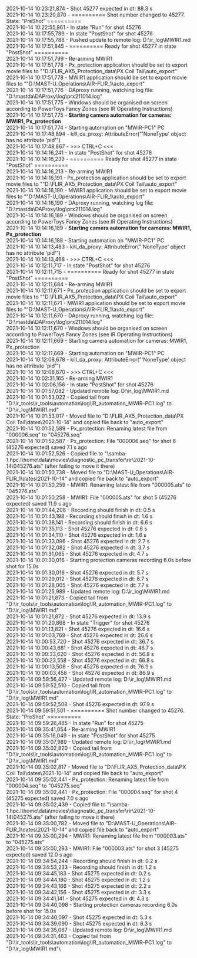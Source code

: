 2021-10-14 10:23:21,874 - Shot 45277 expected in dt: 88.3 s\
2021-10-14 10:23:20,870 - ========== Shot number changed to 45277. State: "PreShot" ==========\
2021-10-14 10:22:55,861 - In state "Run" for shot 45276\
2021-10-14 10:17:55,789 - In state "PostShot" for shot 45276\
2021-10-14 10:17:55,788 - Pushed update to remote log: D:\ir_log\MWIR1.md\
2021-10-14 10:17:51,845 - ========== Ready for shot 45277 in state "PostShot" ==========\
2021-10-14 10:17:51,799 - Re-arming MWIR1\
2021-10-14 10:17:51,778 - Px_protection application should be set to export movie files to ""D:\FLIR_AX5_Protection_data\PX Coil Tail\auto_export"\
2021-10-14 10:17:51,778 - MWIR1 application should be set to export movie files to ""D:\MAST-U_Operations\AIR-FLIR_1\auto_export"\
2021-10-14 10:17:51,776 - DAproxy running, watching log file: "D:\mastda\DAProxy\log\prx211014.log"\
2021-10-14 10:17:51,775 - Windows should be organised on screen according to PowerToys Fancy Zones (see IR Operating Instructions)\
2021-10-14 10:17:51,775 - **Starting camera automation for cameras: MWIR1, Px_protection**\
2021-10-14 10:17:51,774 - Starting automation on "MWIR-PC1" PC\
2021-10-14 10:17:48,894 - kill_da_proxy: AttributeError("'NoneType' object has no attribute 'pid'")\
2021-10-14 10:17:48,867 - >>> CTRL+C <<<\
2021-10-14 10:14:16,241 - In state "PostShot" for shot 45276\
2021-10-14 10:14:16,239 - ========== Ready for shot 45277 in state "PostShot" ==========\
2021-10-14 10:14:16,213 - Re-arming MWIR1\
2021-10-14 10:14:16,191 - Px_protection application should be set to export movie files to ""D:\FLIR_AX5_Protection_data\PX Coil Tail\auto_export"\
2021-10-14 10:14:16,190 - MWIR1 application should be set to export movie files to ""D:\MAST-U_Operations\AIR-FLIR_1\auto_export"\
2021-10-14 10:14:16,190 - DAproxy running, watching log file: "D:\mastda\DAProxy\log\prx211014.log"\
2021-10-14 10:14:16,189 - Windows should be organised on screen according to PowerToys Fancy Zones (see IR Operating Instructions)\
2021-10-14 10:14:16,189 - **Starting camera automation for cameras: MWIR1, Px_protection**\
2021-10-14 10:14:16,188 - Starting automation on "MWIR-PC1" PC\
2021-10-14 10:14:13,483 - kill_da_proxy: AttributeError("'NoneType' object has no attribute 'pid'")\
2021-10-14 10:14:13,468 - >>> CTRL+C <<<\
2021-10-14 10:12:11,717 - In state "PostShot" for shot 45276\
2021-10-14 10:12:11,715 - ========== Ready for shot 45277 in state "PostShot" ==========\
2021-10-14 10:12:11,684 - Re-arming MWIR1\
2021-10-14 10:12:11,671 - Px_protection application should be set to export movie files to ""D:\FLIR_AX5_Protection_data\PX Coil Tail\auto_export"\
2021-10-14 10:12:11,671 - MWIR1 application should be set to export movie files to ""D:\MAST-U_Operations\AIR-FLIR_1\auto_export"\
2021-10-14 10:12:11,670 - DAproxy running, watching log file: "D:\mastda\DAProxy\log\prx211014.log"\
2021-10-14 10:12:11,670 - Windows should be organised on screen according to PowerToys Fancy Zones (see IR Operating Instructions)\
2021-10-14 10:12:11,669 - Starting camera automation for cameras: MWIR1, Px_protection\
2021-10-14 10:12:11,669 - Starting automation on "MWIR-PC1" PC\
2021-10-14 10:12:08,678 - kill_da_proxy: AttributeError("'NoneType' object has no attribute 'pid'")\
2021-10-14 10:12:08,670 - >>> CTRL+C <<<\
2021-10-14 10:02:31,165 - Re-arming MWIR1\
2021-10-14 10:02:06,156 - In state "PostShot" for shot 45276\
2021-10-14 10:01:57,082 - Updated remote log: D:\ir_log\MWIR1.md\
2021-10-14 10:01:53,022 - Copied tail from "D:\ir_tools\ir_tools\automation\log\IR_automation_MWIR-PC1.log" to "D:\ir_log\MWIR1.md"\
2021-10-14 10:01:53,017 - Moved file to "D:\FLIR_AX5_Protection_data\PX Coil Tail\dates\2021-10-14" and copied file back to "auto_export"\
2021-10-14 10:01:52,589 - Px_protection: Renaming latest file from "000006.seq" to "045276.seq"\
2021-10-14 10:01:52,587 - Px_protection: File "000006.seq" for shot 6 (45276 expected) saved 7.1 s ago\
2021-10-14 10:01:52,526 - Copied file to "\\samba-1.hpc.l\home\data\movies\diagnostic_pc_transfer\rir\2021-10-14\045276.ats" (after failing to move it there)\
2021-10-14 10:01:50,738 - Moved file to "D:\MAST-U_Operations\AIR-FLIR_1\dates\2021-10-14" and copied file back to "auto_export"\
2021-10-14 10:01:50,259 - MWIR1: Renaming latest file from "000005.ats" to "045276.ats"\
2021-10-14 10:01:50,258 - MWIR1: File "000005.ats" for shot 5 (45276 expected) saved 11.9 s ago\
2021-10-14 10:01:44,208 - Recording should finish in dt: 0.5 s\
2021-10-14 10:01:43,198 - Recording should finish in dt: 1.6 s\
2021-10-14 10:01:38,141 - Recording should finish in dt: 6.6 s\
2021-10-14 10:01:35,113 - Shot 45276 expected in dt: 0.6 s\
2021-10-14 10:01:34,110 - Shot 45276 expected in dt: 1.6 s\
2021-10-14 10:01:33,096 - Shot 45276 expected in dt: 2.7 s\
2021-10-14 10:01:32,082 - Shot 45276 expected in dt: 3.7 s\
2021-10-14 10:01:31,065 - Shot 45276 expected in dt: 4.7 s\
2021-10-14 10:01:30,016 - Starting protection cameras recording 6.0s before shot for 15.0s\
2021-10-14 10:01:30,016 - Shot 45276 expected in dt: 5.7 s\
2021-10-14 10:01:29,012 - Shot 45276 expected in dt: 6.7 s\
2021-10-14 10:01:28,005 - Shot 45276 expected in dt: 7.7 s\
2021-10-14 10:01:25,989 - Updated remote log: D:\ir_log\MWIR1.md\
2021-10-14 10:01:21,873 - Copied tail from "D:\ir_tools\ir_tools\automation\log\IR_automation_MWIR-PC1.log" to "D:\ir_log\MWIR1.md"\
2021-10-14 10:01:21,872 - Shot 45276 expected in dt: 13.9 s\
2021-10-14 10:01:20,868 - In state "Trigger" for shot 45276\
2021-10-14 10:01:13,821 - Shot 45276 expected in dt: 16.6 s\
2021-10-14 10:01:03,769 - Shot 45276 expected in dt: 26.6 s\
2021-10-14 10:00:53,720 - Shot 45276 expected in dt: 36.7 s\
2021-10-14 10:00:43,681 - Shot 45276 expected in dt: 46.7 s\
2021-10-14 10:00:33,620 - Shot 45276 expected in dt: 56.8 s\
2021-10-14 10:00:23,558 - Shot 45276 expected in dt: 66.8 s\
2021-10-14 10:00:13,508 - Shot 45276 expected in dt: 76.9 s\
2021-10-14 10:00:03,458 - Shot 45276 expected in dt: 86.9 s\
2021-10-14 09:59:56,427 - Updated remote log: D:\ir_log\MWIR1.md\
2021-10-14 09:59:52,510 - Copied tail from "D:\ir_tools\ir_tools\automation\log\IR_automation_MWIR-PC1.log" to "D:\ir_log\MWIR1.md"\
2021-10-14 09:59:52,508 - Shot 45276 expected in dt: 97.9 s\
2021-10-14 09:59:51,501 - ========== Shot number changed to 45276. State: "PreShot" ==========\
2021-10-14 09:59:26,485 - In state "Run" for shot 45275\
2021-10-14 09:35:41,054 - Re-arming MWIR1\
2021-10-14 09:35:16,049 - In state "PostShot" for shot 45275\
2021-10-14 09:35:07,989 - Updated remote log: D:\ir_log\MWIR1.md\
2021-10-14 09:35:02,820 - Copied tail from "D:\ir_tools\ir_tools\automation\log\IR_automation_MWIR-PC1.log" to "D:\ir_log\MWIR1.md"\
2021-10-14 09:35:02,817 - Moved file to "D:\FLIR_AX5_Protection_data\PX Coil Tail\dates\2021-10-14" and copied file back to "auto_export"\
2021-10-14 09:35:02,441 - Px_protection: Renaming latest file from "000004.seq" to "045275.seq"\
2021-10-14 09:35:02,441 - Px_protection: File "000004.seq" for shot 4 (45275 expected) saved 7.0 s ago\
2021-10-14 09:35:02,439 - Copied file to "\\samba-1.hpc.l\home\data\movies\diagnostic_pc_transfer\rir\2021-10-14\045275.ats" (after failing to move it there)\
2021-10-14 09:35:00,782 - Moved file to "D:\MAST-U_Operations\AIR-FLIR_1\dates\2021-10-14" and copied file back to "auto_export"\
2021-10-14 09:35:00,294 - MWIR1: Renaming latest file from "000003.ats" to "045275.ats"\
2021-10-14 09:35:00,293 - MWIR1: File "000003.ats" for shot 3 (45275 expected) saved 12.0 s ago\
2021-10-14 09:34:54,244 - Recording should finish in dt: 0.2 s\
2021-10-14 09:34:53,233 - Recording should finish in dt: 1.2 s\
2021-10-14 09:34:45,183 - Shot 45275 expected in dt: 0.2 s\
2021-10-14 09:34:44,180 - Shot 45275 expected in dt: 1.2 s\
2021-10-14 09:34:43,166 - Shot 45275 expected in dt: 2.2 s\
2021-10-14 09:34:42,156 - Shot 45275 expected in dt: 3.3 s\
2021-10-14 09:34:41,141 - Shot 45275 expected in dt: 4.3 s\
2021-10-14 09:34:40,098 - Starting protection cameras recording 6.0s before shot for 15.0s\
2021-10-14 09:34:40,097 - Shot 45275 expected in dt: 5.3 s\
2021-10-14 09:34:39,090 - Shot 45275 expected in dt: 6.3 s\
2021-10-14 09:34:35,067 - Updated remote log: D:\ir_log\MWIR1.md\
2021-10-14 09:34:31,463 - Copied tail from "D:\ir_tools\ir_tools\automation\log\IR_automation_MWIR-PC1.log" to "D:\ir_log\MWIR1.md"\
